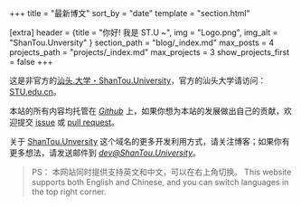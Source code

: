 +++
title = "最新博文"
sort_by = "date"
template = "section.html"

[extra]
header = {title = "你好! 我是 ST.U ~", img = "Logo.png", img_alt = "ShanTou.Unversity" }
section_path = "blog/_index.md"
max_posts = 4
projects_path = "projects/_index.md"
max_projects = 3
show_projects_first = false
+++


这是非官方的[汕头.大学・ShanTou.University](https://ShanTou.University)，官方的汕头大学请访问： [STU.edu.cn](https://www.stu.edu.cn/)。

本站的所有内容均托管在 *[Github](https://github.com/ShanTouUniversity)* 上，如果你想为本站的发展做出自己的贡献，欢迎提交 [issue](https://github.com/ShanTouUniversity/www/issues) 或 [pull request](https://github.com/ShanTouUniversity/www/pulls)。

关于 [ShanTou.Unversity](https://ShanTou.University) 这个域名的更多开发利用方式，请关注博客；如果你有更多想法，请发送邮件到 *[dev@ShanTou.University](mailto:dev@ShanTou.University)*。


> 
> PS： 本网站同时提供支持英文和中文，可以在右上角切换。
> This website supports both English and Chinese, and you can switch languages in the top right corner.